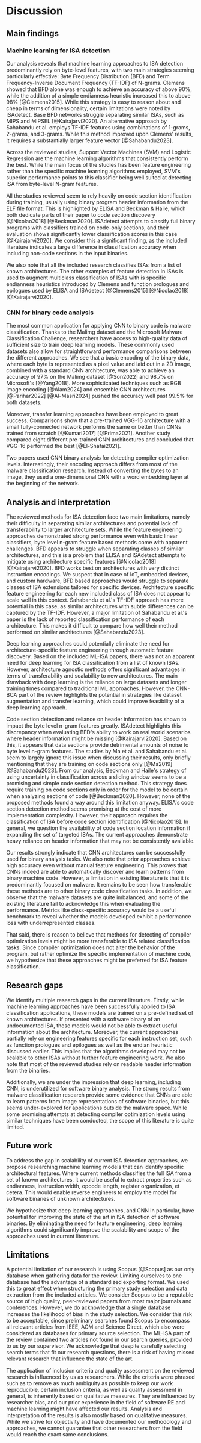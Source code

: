 # Discussion

## Main findings

### Machine learning for ISA detection

Our analysis reveals that machine learning approaches to ISA detection predominantly rely on byte-level features, with two main strategies seeming particularly effective: Byte Frequency Distribution (BFD) and Term Frequency-Inverse Document Frequency (TF-IDF) of N-grams. Clemens showed that BFD alone was enough to achieve an accuracy of above 90%, while the addition of a simple endianness heuristic increased this to above 98% [@Clemens2015]. While this strategy is easy to reason about and cheap in terms of dimensionality, certain limitations were noted by ISAdetect. Base BFD networks struggle separating similar ISAs, such as MIPS and MIPSEL [@Kairajarvi2020]. An alternative approach by Sahabandu et al. employs TF-IDF features using combinations of 1-grams, 2-grams, and 3-grams. While this method improved upon Clemens' results, it requires a substantially larger feature vector [@Sahabandu2023].

Across the reviewed studies, Support Vector Machines (SVM) and Logistic Regression are the machine learning algorithms that consistently perform the best. While the main focus of the studies has been feature engineering rather than the specific machine learning algorithms employed, SVM's superior performance points to this classifier being well suited at detecting ISA from byte-level N-gram features.

All the studies reviewed seem to rely heavily on code section identification during training, usually using binary program header information from the ELF file format. This is highlighted by ELISA and Beckman & Haile, which both dedicate parts of their paper to code section discovery [@Nicolao2018] [@Beckman2020]. ISAdetect attempts to classify full binary programs with classifiers trained on code-only sections, and their evaluation shows significantly lower classification scores in this case [@Kairajarvi2020]. We consider this a significant finding, as the included literature indicates a large difference in classification accuracy when including non-code sections in the input binaries.

We also note that all the included research classifies ISAs from a list of known architectures. The other examples of feature detection in ISAs is used to augment multiclass classification of ISAs with is specific endianness heuristics introduced by Clemens and function prologues and epilogues used by ELISA and ISAdetect [@Clemens2015] [@Nicolao2018] [@Kairajarvi2020]. <!-- TODO: Mikkel skjønte ikke den siste setningen helt -->

<!-- TODO:

- Most important feature extraction, all byte level N-grams
- SVM goated, but many works
- ALL on detecting ISA from list of known isas.
- Importance of ELF code section dings, worse performance on whole binaries (ISAdetect)

save for analysis:

Worse performance between some architectures. Addressed by ISAdetect and ELISA, at the cost of less generalizability, featers per included architecture.
In order to combat this, later work like ELISA and ISAdetect experimented with architecture specific features like function prologs and epilogues.

A notable limitation of Sahabandu et al.'s work is the absence of per-architecture classification performance results. Dont know limitations of cross architecture classification of similar architectures.

 -->

### CNN for binary code analysis

The most common application for applying CNN to binary code is malware classification. Thanks to the Malimg dataset and the Microsoft Malware Classification Challenge, researchers have access to high-quality data of sufficient size to train deep learning models. These commonly used datasets also allow for straightforward performance comparisons between the different approaches. We see that a basic encoding of the binary data, where each byte is represented as a pixel value and laid out in a 2D image, combined with a standard CNN architecture, was able to achieve an accuracy of 97% on the Malimg dataset [@Son2022] and 98.7% on Microsoft's [@Yang2018]. More sophisticated techniques such as RGB image encoding [@Alam2024] and ensemble CNN architectures [@Parihar2022] [@Al-Masri2024] pushed the accuracy well past 99.5% for both datasets.

Moreover, transfer learning approaches have been employed to great success. Comparisons show that a pre-trained VGG-16 architecture with a small fully-connected network performs the same or better than CNNs trained from scratch [@Kumari2017] [@Prima2021]. Another study compared eight different pre-trained CNN architectures and concluded that VGG-16 performed the best [@El-Shafai2021].

Two papers used CNN binary analysis for detecting compiler optimization levels. Interestingly, their encoding approach differs from most of the malware classification research. Instead of converting the bytes to an image, they used a one-dimensional CNN with a word embedding layer at the beginning of the network.

## Analysis and interpretation

<!-- - TODO: Architecture specific features, less transferable. Architecture agnostic©. -->

The reviewed methods for ISA detection face two main limitations, namely their difficulty in separating similar architectures and potential lack of transferability to larger architecture sets. While the feature engineering approaches demonstrated strong performance even with basic linear classifiers, byte level n-gram feature based methods come with apparent challenges. BFD appears to struggle when separating classes of similar architectures, and this is a problem that ELISA and ISAdetect attempts to mitigate using architecture specific features [@Nicolao2018] [@Kairajarvi2020]. BFD works best on architectures with very distinct instruction encodings. We suspect that in case of IoT, embedded devices, and custom hardware, BFD based approaches would struggle to separate classes of ISA extensions tailored for specific devices. Architecture specific feature engineering for each new included class of ISA does not appear to scale well in this context. Sahabandu et al.'s TF-IDF approach has more potential in this case, as similar architectures with subtle differences can be captured by the TF-IDF. However, a major limitation of Sahabandu et al.'s paper is the lack of reported classification performance of each architecture. This makes it difficult to compare how well their method performed on similar architectures [@Sahabandu2023].

Deep learning approaches could potentially eliminate the need for architecture-specific feature engineering through automatic feature discovery. Based on the included ML-ISA papers, there was not an apparent need for deep learning for ISA classification from a list of known ISAs. However, architecture agnostic methods offers significant advantages in terms of transferability and scalability to new architectures. The main drawback with deep learning is the reliance on large datasets and longer training times compared to traditional ML approaches. However, the CNN-BCA part of the review highlights the potential in strategies like dataset augmentation and transfer learning, which could improve feasibility of a deep learning approach.

<!-- - Reliance on ELF, is it realistic to always know ELF and .text section, both when training and testing? -->
<!-- Er "lack of transparancy" litt harsh? -->

Code section detection and reliance on header information has shown to impact the byte level n-gram features greatly. ISAdetect highlights this discrepancy when evaluating BFD's ability to work on real world scenarios where header information might be missing [@Kairajarvi2020]. Based on this, it appears that data sections provide detrimental amounts of noise to byte level n-gram features. The studies by Ma et al. and Sahabandu et al. seem to largely ignore this issue when discussing their results, only briefly mentioning that they are training on code sections only [@Ma2019] [@Sahabandu2023]. From our analysis, Beckman and Haile's strategy of using uncertainty in classification across a sliding window seems to be a promising and simple code section detection method. This strategy does require training on code sections only in order for the model to be certain when analyzing sections of code [@Beckman2020]. However, none of the proposed methods found a way around this limitation anyway. ELISA's code section detection method seems promising at the cost of more implementation complexity. However, their approach requires the classification of ISA before code section identification [@Nicolao2018]. In general, we question the availability of code section location information if expanding the set of targeted ISAs. The current approaches demonstrate heavy reliance on header information that may not be consistently available.

<!-- Hva med ISA specific features? kanskje kun research gaps -->

Our results strongly indicate that CNN architectures can be successfully used for binary analysis tasks. We also note that prior approaches achieve high accuracy even without manual feature engineering. This proves that CNNs indeed are able to automatically discover and learn patterns from binary machine code. However, a limitation in existing literature is that it is predominantly focused on malware. It remains to be seen how transferable these methods are to other binary code classification tasks. In addition, we observe that the malware datasets are quite imbalanced, and some of the existing literature fail to acknowledge this when evaluating the performance. Metrics like class-specific accuracy would be a useful benchmark to reveal whether the models developed exhibit a performance loss with underrepresented classes.

That said, there is reason to believe that methods for detecting of compiler optimization levels might be more transferable to ISA related classification tasks. Since compiler optimization does not alter the behavior of the program, but rather optimize the specific implementation of machine code, we hypothesize that these approaches might be preferred for ISA feature classification.

## Research gaps

We identify multiple research gaps in the current literature. Firstly, while machine learning approaches have been successfully applied to ISA classification applications, these models are trained on a pre-defined set of known architectures. If presented with a software binary of an undocumented ISA, these models would not be able to extract useful information about the architecture. Moreover, the current approaches partially rely on engineering features specific for each instruction set, such as function prologues and epilogues as well as the endian heuristic discussed earlier. This implies that the algorithms developed may not be scalable to other ISAs without further feature engineering work. We also note that most of the reviewed studies rely on readable header information from the binaries.

Additionally, we are under the impression that deep learning, including CNN, is underutilized for software binary analysis. The strong results from malware classification research provide some evidence that CNNs are able to learn patterns from image representations of software binaries, but this seems under-explored for applications outside the malware space. While some promising attempts at detecting compiler optimization levels using similar techniques have been conducted, the scope of this literature is quite limited.

## Future work

To address the gap in scalability of current ISA detection approaches, we propose researching machine learning models that can identify specific architectural features. Where current methods classifies the full ISA from a set of known architectures, it would be useful to extract properties such as endianness, instruction width, opcode length, register organization, et cetera. This would enable reverse engineers to employ the model for software binaries of unknown architectures.

We hypothesize that deep learning approaches, and CNN in particular, have potential for improving the state of the art in ISA detection of software binaries. By eliminating the need for feature engineering, deep learning algorithms could significantly improve the scalability and scope of the approaches used in current literature.

## Limitations

<!--
- Kun scopus
- Bias in papers included from our supervisor.
- IC and QA's affected by researcher bias during screening.
- Qualitiative Research, based on our own experience in the flied, bias shit
-->

A potential limitation of our research is using Scopus [@Scopus] as our only database when gathering data for the review. Limiting ourselves to one database had the advantage of a standardized exporting format. We used this to great effect when structuring the primary study selection and data extraction from the included articles. We consider Scopus to be a reputable source of high quality, peer-reviewed papers from most major journals and conferences. However, we do acknowledge that a single database increases the likelihood of bias in the study selection. We consider this risk to be acceptable, since preliminary searches found Scopus to encompass all relevant articles from IEEE, ACM and Science Direct, which also were considered as databases for primary source selection. The ML-ISA part of the review contained two articles not found in our search queries, provided to us by our supervisor. We acknowledge that despite carefully selecting search terms that fit our research questions, there is a risk of having missed relevant research that influence the state of the art.

The application of inclusion criteria and quality assessment on the reviewed research is influenced by us as researchers. While the criteria were phrased such as to remove as much ambiguity as possible to keep our work reproducible, certain inclusion criteria, as well as quality assessment in general, is inherently based on qualitative measures. They are influenced by researcher bias, and our prior experience in the field of software RE and machine learning might have affected our results. Analysis and interpretation of the results is also mostly based on qualitative measures. While we strive for objectivity and have documented our methodology and approaches, we cannot guarantee that other researchers from the field would reach the exact same conclusions.

<!--
Notes ml-isa

- Capturing features (clemens, NLP papers) across multiple bytes when counting require large feature vectors. encoding worked well for n-grams, ie < 8bit as smallest unit. NLP paper does not have f1 scores, lot of grpahs, but lacks hard numbers for different architectures.
- SVM performed best, fast learning little data, nice with incomplete binaries reduce viable training data.
  -->
